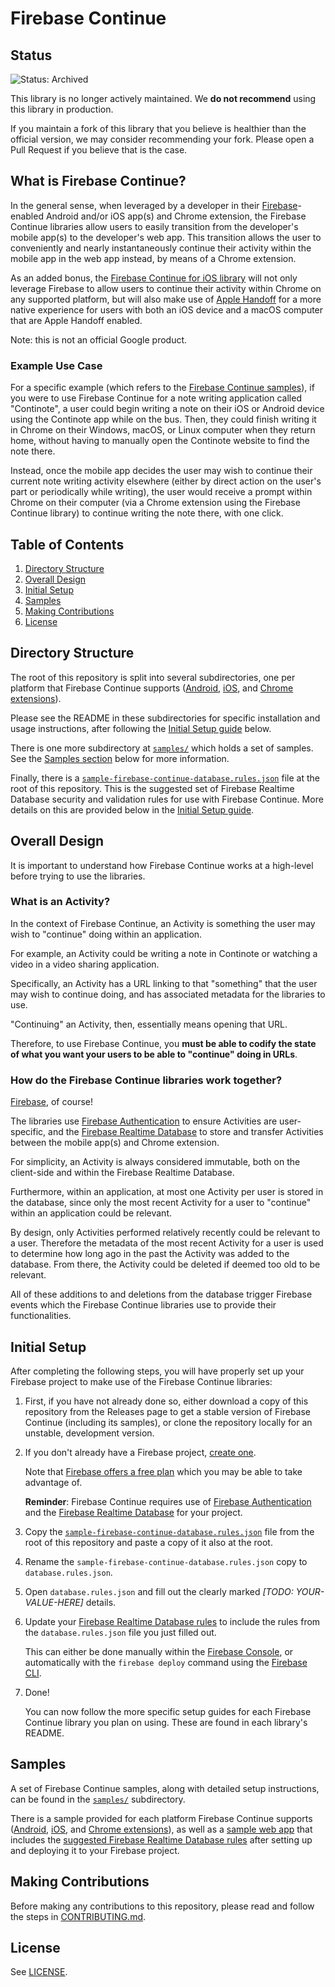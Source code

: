 # Firebase Continue

## Status

![Status: Archived](https://img.shields.io/badge/Status-Archived-red)

This library is no longer actively maintained. We **do not recommend** using this library in production.

If you maintain a fork of this library that you believe is healthier than the official version, we may consider recommending your fork.  Please open a Pull Request if you believe that is the case.

## What is Firebase Continue?

In the general sense, when leveraged by a developer in
their [Firebase](https://firebase.google.com/)-enabled Android and/or iOS
app(s) and Chrome extension, the Firebase Continue libraries allow users to easily
transition from the developer's mobile app(s) to the developer's web app. This
transition allows the user to conveniently and nearly instantaneously continue their
activity within the mobile app in the web app instead, by means of a Chrome
extension.

As an added bonus, the [Firebase Continue for iOS library](ios) will not only
leverage Firebase to allow users to continue their activity within Chrome on any
supported platform, but will also make use of
[Apple Handoff](https://developer.apple.com/handoff/)
for a more native experience for users with both an iOS device and a macOS computer
that are Apple Handoff enabled.

Note: this is not an official Google product.

### Example Use Case

For a specific example (which refers to the
[Firebase Continue samples](samples)),
if you were to use Firebase Continue for a note writing application called
"Continote", a user could begin writing a note on their iOS or Android device using
the Continote app while on the bus. Then, they could finish writing it in Chrome on
their Windows, macOS, or Linux computer when they return home, without having to
manually open the Continote website to find the note there.

Instead, once the mobile app decides the user may wish to continue their current
note writing activity elsewhere (either by direct action on the user's part or
periodically while writing), the user would receive a prompt within Chrome on
their computer (via a Chrome extension using the Firebase Continue library)
to continue writing the note there, with one click.

## Table of Contents

1. [Directory Structure](#directory-structure)
2. [Overall Design](#overall-design)
3. [Initial Setup](#initial-setup)
4. [Samples](#samples)
5. [Making Contributions](#making-contributions)
6. [License](#license)

## Directory Structure

The root of this repository is split into several subdirectories, one per
platform that Firebase Continue supports
([Android](android), [iOS](ios), and [Chrome extensions](chrome-extensions)).

Please see the README in these subdirectories for specific installation and
usage instructions, after following the [Initial Setup guide](#initial-setup)
below.

There is one more subdirectory at [`samples/`](samples/) which holds a set of
samples. See the [Samples section](#samples) below for more information.

Finally, there is a
[`sample-firebase-continue-database.rules.json`](sample-firebase-continue-database.rules.json)
file at the root of this repository.
This is the suggested set of Firebase Realtime Database security and validation rules
for use with Firebase Continue. More details on this are provided below in the
[Initial Setup guide](#initial-setup).

## Overall Design

It is important to understand how Firebase Continue works at a high-level before
trying to use the libraries.

### What is an Activity?

In the context of Firebase Continue, an Activity is something the user may wish to
"continue" doing within an application.

For example, an Activity could be writing a note in Continote or watching a video in
a video sharing application.

Specifically, an Activity has a URL linking to that "something" that the user may
wish to continue doing, and has associated metadata for the libraries to use.

"Continuing" an Activity, then, essentially means opening that URL.

Therefore, to use Firebase Continue, you **must be able to
codify the state of what you want your users to be able to "continue" doing in
URLs**.

### How do the Firebase Continue libraries work together?

[Firebase](https://firebase.google.com/), of course!

The libraries use
[Firebase Authentication](https://firebase.google.com/docs/auth/)
to ensure Activities are user-specific,
and the
[Firebase Realtime Database](https://firebase.google.com/docs/database/)
to store and transfer Activities between the mobile
app(s) and Chrome extension.

For simplicity, an Activity is always considered immutable,
both on the client-side and within the Firebase Realtime Database.

Furthermore, within an application, at most one Activity per user is stored in the
database, since only the most recent Activity for a user to "continue" within an
application could be relevant.

By design, only Activities performed relatively recently could be relevant to a user.
Therefore the metadata of the most recent Activity for a user is used to determine how
long ago in the past the Activity was added to the database.
From there, the Activity could be deleted if deemed too old to be relevant.

All of these additions to and deletions from the database trigger Firebase events
which the Firebase Continue libraries use to provide their functionalities.

## Initial Setup

After completing the following steps, you will have properly set up your Firebase
project to make use of the Firebase Continue libraries:

1.  First, if you have not already done so, either download a copy of this
    repository from the Releases page to get a stable version of
    Firebase Continue (including its samples),
    or clone the repository locally for an unstable, development version.

2.  If you don't already have a Firebase project,
    [create one](https://firebase.google.com/).

    Note that [Firebase offers a free plan](https://firebase.google.com/pricing/)
    which you may be able to take advantage of.

    **Reminder**: Firebase Continue requires use of
    [Firebase Authentication](https://firebase.google.com/products/auth/)
    and the
    [Firebase Realtime Database](https://firebase.google.com/products/database/)
    for your project.

3.  Copy the
    [`sample-firebase-continue-database.rules.json`](sample-firebase-continue-database.rules.json)
    file from the root of this repository and paste a copy of it also
    at the root.

4.  Rename the `sample-firebase-continue-database.rules.json` copy to
    `database.rules.json`.

5.  Open `database.rules.json` and fill out the clearly marked
    *[TODO: YOUR-VALUE-HERE]* details.

6.  Update your
    [Firebase Realtime Database rules](https://firebase.google.com/docs/database/security/quickstart)
    to include the rules from the `database.rules.json` file you just filled out.

    This can either be done manually within the
    [Firebase Console](https://console.firebase.google.com/), or automatically with
    the `firebase deploy` command using the
    [Firebase CLI](https://firebase.google.com/docs/cli/).

7.  Done!

    You can now follow the more specific setup guides for each Firebase Continue
    library you plan on using. These are found in each library's README.

## Samples

A set of Firebase Continue samples, along with detailed setup instructions,
can be found in the [`samples/`](samples/) subdirectory.

There is a sample provided for each platform Firebase Continue supports
([Android](samples/android), [iOS](samples/ios), and
[Chrome extensions](samples/chrome-extension)), as well
as a [sample web app](samples/web)
that includes the
[suggested Firebase Realtime Database rules](sample-firebase-continue-database.rules.json)
after setting up and deploying it to your
Firebase project.

## Making Contributions

Before making any contributions to this repository, please read and follow the
steps in [CONTRIBUTING.md](CONTRIBUTING.md).

## License

See [LICENSE](LICENSE).
